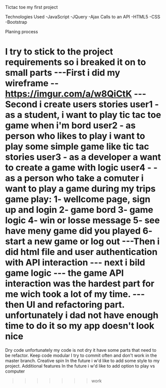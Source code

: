 Tictac toe my first project

Technologies Used
-JavaScript
-JQuery
-Ajax Calls to an API
-HTML5
-CSS
-Bootstrap

Planing process

I try to stick to the project requirements so i breaked it on to small parts
---First i did my wireframe -- https://imgur.com/a/w8QiCtK
---Second i create users stories
user1 - as a student, i want to play tic tac toe game when i'm bord
user2 - as person who likes to play i want to play some simple game like tic tac stories
user3 - as a developer a want to create a game with logic
user4 - -as a person who take a comuter i want to play a game during my trips
game play:
1- wellcome page, sign up and login
2- game bord
3- game logic
4- win or losse message
5- see have meny game did you played
6- start a new game or log out
---Then i did html file and user authentication with API interaction
--- next i bild game logic
--- the game API interaction was the hardest part for me wich took a lot of my time.
--- then UI and refactoring part. unfortunately i dad not have enough time to do it so my app doesn't look nice
=======
Dry code
unfortunately my code is not dry it have some parts that need to be refactor.
Keep code modular
I try to commit often and don't work in the master branch.
Creative spin
In the future i w'd like to add some style to my project.
Additional features
In the future i w'd like to add option to play vs computer
>>>>>>> work
